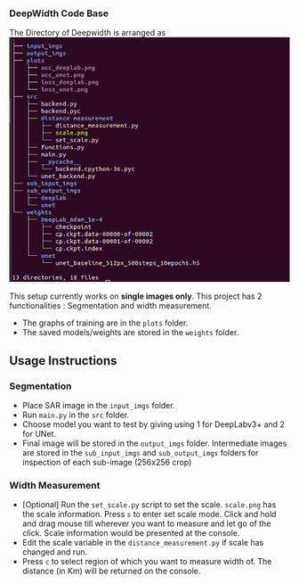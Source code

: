 ### DeepWidth Code Base

The Directory of Deepwidth is arranged as
![alt text](tree_dir.png "Title")

This setup currently works on **single images only**. This project has 2 functionalities : Segmentation and width measurement.

* The graphs of training are in the ```plots``` folder.
* The saved models/weights are stored in the ```weights``` folder.
## Usage Instructions

### Segmentation
* Place SAR image in the ```input_imgs``` folder. 
* Run ```main.py``` in the ```src``` folder. 
* Choose model you want to test by giving using 1 for DeepLabv3+ and 2 for UNet.
* Final image will be stored in the ```output_imgs``` folder. Intermediate images are stored in the ```sub_input_imgs``` and ```sub_output_imgs``` folders for inspection of each sub-image (256x256 crop)

### Width Measurement
* [Optional] Run the ```set_scale.py``` script to set the scale. ```scale.png``` has the scale information. Press ```s``` to enter set scale mode. Click and hold and drag mouse till wherever you want to measure and let go of the click. Scale information would be presented at the console.
* Edit the scale variable in the ```distance_measurement.py``` if scale has changed and run.
* Press ```c``` to select region of which you want to measure width of. The distance (in Km) will be returned on the console.
